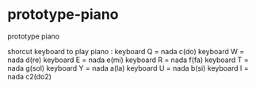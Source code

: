 # prototype-piano
prototype piano

shorcut keyboard to play piano : 
keyboard Q = nada c(do)
keyboard W = nada d(re)
keyboard E = nada e(mi)
keyboard R = nada f(fa)
keyboard T = nada g(sol)
keyboard Y = nada a(la)
keyboard U = nada b(si)
keyboard I = nada c2(do2)
